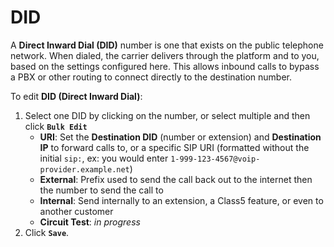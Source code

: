 # DID
A **Direct Inward Dial (DID)** number is one that exists on the public telephone network. When dialed, the carrier delivers through the platform and to you, based on the settings configured here. This allows inbound calls to bypass a PBX or other routing to connect directly to the destination number. 

To edit **DID (Direct Inward Dial)**:
1. Select one DID by clicking on the number, or select multiple and then click **`Bulk Edit`**
    + **URI**: Set the **Destination DID** (number or extension) and **Destination IP** to forward calls to, or a specific SIP URI (formatted without the initial `sip:`, ex: you would enter `1-999-123-4567@voip-provider.example.net`)
    + **External**: Prefix used to send the call back out to the internet then the number to send the call to
    + **Internal**: Send internally to an extension, a Class5 feature, or even to another customer
    + **Circuit Test**: *in progress*
3. Click **`Save`**.
